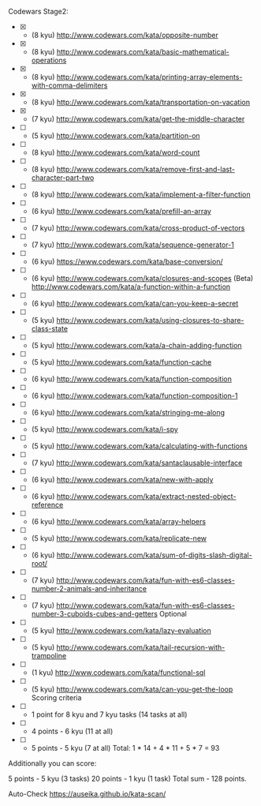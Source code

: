 Codewars Stage2:
- [x] - (8 kyu) http://www.codewars.com/kata/opposite-number
- [x] - (8 kyu) http://www.codewars.com/kata/basic-mathematical-operations
- [x] - (8 kyu) http://www.codewars.com/kata/printing-array-elements-with-comma-delimiters
- [x] - (8 kyu) http://www.codewars.com/kata/transportation-on-vacation
- [x] - (7 kyu) http://www.codewars.com/kata/get-the-middle-character
- [ ] - (5 kyu) http://www.codewars.com/kata/partition-on
- [ ] - (8 kyu) http://www.codewars.com/kata/word-count
- [ ] - (8 kyu) http://www.codewars.com/kata/remove-first-and-last-character-part-two
- [ ] - (8 kyu) http://www.codewars.com/kata/implement-a-filter-function
- [ ] - (6 kyu) http://www.codewars.com/kata/prefill-an-array
- [ ] - (7 kyu) http://www.codewars.com/kata/cross-product-of-vectors
- [ ] - (7 kyu) http://www.codewars.com/kata/sequence-generator-1
- [ ] - (6 kyu) https://www.codewars.com/kata/base-conversion/
- [ ] - (6 kyu) http://www.codewars.com/kata/closures-and-scopes
(Beta) http://www.codewars.com/kata/a-function-within-a-function
- [ ] - (6 kyu) http://www.codewars.com/kata/can-you-keep-a-secret
- [ ] - (5 kyu) http://www.codewars.com/kata/using-closures-to-share-class-state
- [ ] - (5 kyu) http://www.codewars.com/kata/a-chain-adding-function
- [ ] - (5 kyu) http://www.codewars.com/kata/function-cache
- [ ] - (6 kyu) http://www.codewars.com/kata/function-composition
- [ ] - (6 kyu) http://www.codewars.com/kata/function-composition-1
- [ ] - (6 kyu) http://www.codewars.com/kata/stringing-me-along
- [ ] - (5 kyu) http://www.codewars.com/kata/i-spy
- [ ] - (5 kyu) http://www.codewars.com/kata/calculating-with-functions
- [ ] - (7 kyu) http://www.codewars.com/kata/santaclausable-interface
- [ ] - (6 kyu) http://www.codewars.com/kata/new-with-apply
- [ ] - (6 kyu) http://www.codewars.com/kata/extract-nested-object-reference
- [ ] - (6 kyu) http://www.codewars.com/kata/array-helpers
- [ ] - (5 kyu) http://www.codewars.com/kata/replicate-new
- [ ] - (6 kyu) http://www.codewars.com/kata/sum-of-digits-slash-digital-root/
- [ ] - (7 kyu) http://www.codewars.com/kata/fun-with-es6-classes-number-2-animals-and-inheritance
- [ ] - (7 kyu) http://www.codewars.com/kata/fun-with-es6-classes-number-3-cuboids-cubes-and-getters
Optional
- [ ] - (5 kyu) http://www.codewars.com/kata/lazy-evaluation
- [ ] - (5 kyu) http://www.codewars.com/kata/tail-recursion-with-trampoline
- [ ] - (1 kyu) http://www.codewars.com/kata/functional-sql
- [ ] - (5 kyu) http://www.codewars.com/kata/can-you-get-the-loop
Scoring criteria
- [ ] - 1 point for 8 kyu and 7 kyu tasks (14 tasks at all)
- [ ] - 4 points - 6 kyu (11 at all)
- [ ] - 5 points - 5 kyu (7 at all)
Total: 1 * 14 + 4 * 11 + 5 * 7 = 93

Additionally you can score:

5 points - 5 kyu (3 tasks)
20 points - 1 kyu (1 task)
Total sum - 128 points.

Auto-Check
https://auseika.github.io/kata-scan/